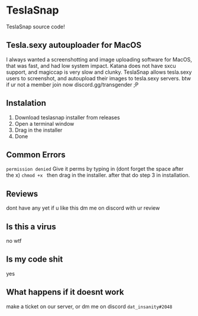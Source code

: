 # TeslaSnap
TeslaSnap source code!
## Tesla.sexy autouploader for MacOS
I always wanted a screenshotting and image uploading software for MacOS, that was fast, and had low system impact. Katana does not have sxcu support, and magiccap is very slow and clunky. TeslaSnap allows tesla.sexy users to screenshot, and autoupload their images to tesla.sexy servers. btw if ur not a member join now discord.gg/transgender ;P
## Instalation
1. Download teslasnap installer from releases
2. Open a terminal window
3. Drag in the installer
4. Done
## Common Errors
`permission denied` Give it perms by typing in (dont forget the space after the x) `chmod +x ` then drag in the installer. after that do step 3 in installation.
## Reviews 
dont have any yet if u like this dm me on discord with ur review
## Is this a virus
no wtf 
## Is my code shit
yes 
## What happens if it doesnt work
make a ticket on our server, or dm me on discord `dat_insanity#2048`
